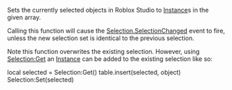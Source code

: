 Sets the currently selected objects in Roblox Studio to [Instance](https://developer.roblox.com/en-us/api-reference/class/Instance)s in the given array.

Calling this function will cause the [Selection.SelectionChanged](https://developer.roblox.com/en-us/api-reference/event/Selection/SelectionChanged) event to fire, unless the new selection set is identical to the previous selection.

Note this function overwrites the existing selection. However, using [Selection:Get](https://developer.roblox.com/en-us/api-reference/function/Selection/Get) an [Instance](https://developer.roblox.com/en-us/api-reference/class/Instance) can be added to the existing selection like so:

local selected = Selection:Get()
table.insert(selected, object)
Selection:Set(selected)